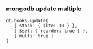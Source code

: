 ###  mongodb update multiple





 

```
db.books.update(
   { stock: { $lte: 10 } },
   { $set: { reorder: true } },
   { multi: true }
)

```
